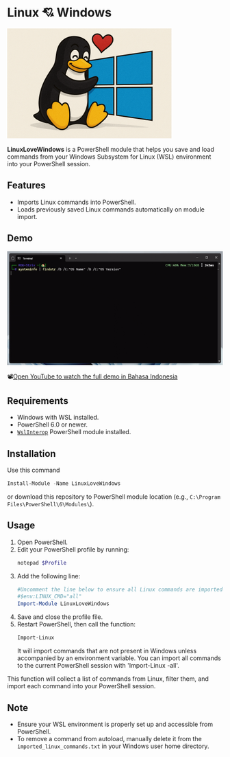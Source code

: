 # Linux 💘 Windows
![Thumbnail](thumbnail.png)

**LinuxLoveWindows** is a PowerShell module that helps you save and load commands from your Windows Subsystem for Linux (WSL) environment into your PowerShell session.

## Features

- Imports Linux commands into PowerShell.
- Loads previously saved Linux commands automatically on module import.

## Demo
![Demo](demo.gif)

📽️[Open YouTube to watch the full demo in Bahasa Indonesia](https://www.youtube.com/watch?v=tZlmCbHwXfg)

## Requirements

- Windows with WSL installed.
- PowerShell 6.0 or newer.
- [`WslInterop`](https://www.powershellgallery.com/packages/WslInterop) PowerShell module installed.

## Installation

Use this command
   ```powershell
   Install-Module -Name LinuxLoveWindows
   ```

or download this repository to PowerShell module location (e.g., `C:\Program Files\PowerShell\6\Modules\`).

## Usage

1. Open PowerShell.
2. Edit your PowerShell profile by running:
   ```powershell
   notepad $Profile
   ```
3. Add the following line:
   ```powershell
   #Uncomment the line below to ensure all Linux commands are imported and replace equivalent Windows commands when doing 'Import-Linux'.
   #$env:LINUX_CMD="all"
   Import-Module LinuxLoveWindows
   ```
4. Save and close the profile file.
5. Restart PowerShell, then call the function:
   ```powershell
   Import-Linux
   ```
   It will import commands that are not present in Windows unless accompanied by an environment variable. You can import all commands to the current PowerShell session with 'Import-Linux -all'.

This function will collect a list of commands from Linux, filter them, and import each command into your PowerShell session.

## Note

- Ensure your WSL environment is properly set up and accessible from PowerShell.
- To remove a command from autoload, manually delete it from the `imported_linux_commands.txt` in your Windows user home directory.
